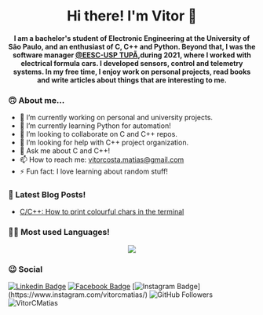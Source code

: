 <h1 align="center"> Hi there! I'm Vitor 👋</h1>


<h4 align="center"> 
I am a bachelor's student of Electronic Engineering at the University of São Paulo, and an enthusiast of C, C++ and Python.  Beyond that, I was the software manager <a href="https://github.com/EESC-USP-TUPA">@EESC-USP TUPÃ</a>,during 2021, where I worked with electrical formula cars. I developed sensors, control and telemetry systems. In my free time, I enjoy work on personal projects, read books and write articles about things that are interesting to me.
</h4> 

<!--
**VitorCMatias/VitorCMatias** is a ✨ _special_ ✨ repository because its `README.md` (this file) appears on your GitHub profile.

Here are some ideas to get you started:
-->

### 🙃 About me...
- 🔭 I’m currently working on personal and university projects.
- 🌱 I’m currently learning Python for automation!
- 👯 I’m looking to collaborate on C and C++ repos.
- 🤔 I’m looking for help with C++ project organization.
- 💬 Ask me about C and C++!
- 📫 How to reach me: vitorcosta.matias@gmail.com
- ⚡ Fun fact: I love learning about random stuff!
<!-- - 😄 Pronouns: ... -->

<!--<p align="center">
<img src="https://github-readme-stats.vercel.app/api?username=VitorCMatias&count_private=true&hide=stars,prs" alt="Vitor"/><br>
 </p> -->  



### 📃 Latest Blog Posts!
<!-- BLOG-POST-LIST:START -->
- [C/C++: How to print colourful chars in the terminal](https://medium.com/@vitorcosta.matias/print-coloured-texts-in-console-a0db6f589138?source=rss-719fdaefc8a1------2)
<!-- BLOG-POST-LIST:END -->



### 👨‍💻 Most used Languages!
<p align="center">
<img src="https://github-readme-stats.vercel.app/api/top-langs/?username=VitorCMatias&layout=compact&hide_title=true&count_private=true&hide=jupyter%20notebook,pascal,html,css"/>  
 </p>
 
 ### :wink: Social
 [![Linkedin Badge](https://img.shields.io/badge/LinkedIn-0077B5?style=for-the-badge&logo=linkedin&logoColor=white&link=https://www.linkedin.com/in/vitorc-matias/)](https://www.linkedin.com/in/vitorc-matias/)
[![Facebook Badge](https://img.shields.io/badge/Facebook-1877F2?style=for-the-badge&logo=facebook&logoColor=white&link=https://www.facebook.com/vitorcosta.matias)](https://www.facebook.com/vitorcosta.matias)
[![Instagram Badge](https://img.shields.io/badge/Instagram-E4405F?style=for-the-badge&logo=instagram&logoColor=white&link=https:)](https://www.instagram.com/vitorcmatias/)
![GitHub Followers](https://img.shields.io/github/followers/VitorCMatias?label=Follow&style=for-the-badge)
![VitorCMatias](https://komarev.com/ghpvc/?username=VitorCMatias)
 <!-- <p align="center"> <img src="https://komarev.com/ghpvc/?username=VitorCMatias" alt="VitorCMatias"/> </p> -->
